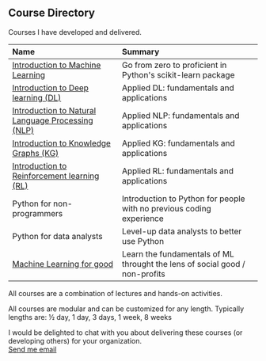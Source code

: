 Course Directory
------

Courses I have developed and delivered.

| Name | Summary | 
|:-----|:--------|
| [Introduction to Machine Learning](https://github.com/brianspiering/machine-learning-in-scikit-learn) | Go from zero to proficient in Python's scikit-learn package |
| [Introduction to Deep learning (DL)](https://github.com/brianspiering/deep-learning-course)        | Applied DL: fundamentals and applications | 
| [Introduction to Natural Language Processing (NLP)](https://github.com/brianspiering/nlp-course)   | Applied NLP: fundamentals and applications | 
| [Introduction to Knowledge Graphs (KG)](https://github.com/brianspiering/knowledge-graph-workshop) | Applied KG: fundamentals and applications | 
| [Introduction to Reinforcement learning (RL)](https://github.com/brianspiering/rl-course)          | Applied RL: fundamentals and applications  | 
| Python for non-programmers | Introduction to Python for people with no previous coding experience | 
| Python for data analysts   | Level-up data analysts to better use Python  | 
| [Machine Learning for good](https://github.com/DeltaAnalytics/machine_learning_for_good) | Learn the fundamentals of ML throught the lens of social good / non-profits |

All courses are a combination of lectures and hands-on activities.

All courses are modular and can be customized for any length. Typically lengths are: ½ day, 1 day, 3 days, 1 week, 8 weeks

I would be delighted to chat with you about delivering these courses (or developing others) for your organization.  
[Send me email](mailto:bspiering@gmail.com)
